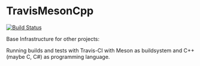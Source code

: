 # TravisMesonCpp

[![Build Status](https://travis-ci.org/FreeApophis/TravisMesonCpp.svg?branch=master)](https://travis-ci.org/FreeApophis/TravisMesonCpp)

Base Infrastructure for other projects:

Running builds and tests with Travis-CI with Meson as buildsystem and C++ (maybe C, C#) as programming language.